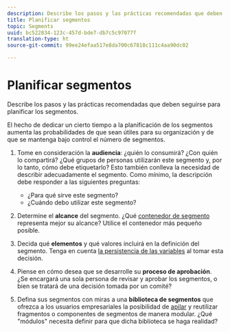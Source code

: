 ```yaml
---
description: Describe los pasos y las prácticas recomendadas que deben seguirse para planificar los segmentos.
title: Planificar segmentos
topic: Segments
uuid: bc522834-123c-457d-bde7-db7c5c97077f
translation-type: ht
source-git-commit: 99ee24efaa517e8da700c67818c111c4aa90dc02

---
```



# Planificar segmentos

Describe los pasos y las prácticas recomendadas que deben seguirse para planificar los segmentos.

El hecho de dedicar un cierto tiempo a la planificación de los segmentos aumenta las probabilidades de que sean útiles para su organización y de que se mantenga bajo control el número de segmentos.

1. Tome en consideración la **audiencia**: ¿quién lo consumirá? ¿Con quién lo compartirá? ¿Qué grupos de personas utilizarán este segmento y, por lo tanto, cómo debe etiquetarlo? Esto también conlleva la necesidad de describir adecuadamente el segmento. Como mínimo, la descripción debe responder a las siguientes preguntas:

   * ¿Para qué sirve este segmento?
   * ¿Cuándo debo utilizar este segmento?

1. Determine el **alcance** del segmento. ¿Qué [contenedor de segmento](/help/components/c-segmentation/seg-overview.md) representa mejor su alcance? Utilice el contenedor más pequeño posible.

1. Decida qué **elementos** y qué valores incluirá en la definición del segmento. Tenga en cuenta [la persistencia de las variables](/help/components/c-segmentation/seg-overview.md) al tomar esta decisión.

1. Piense en cómo desea que se desarrolle su **proceso de aprobación**. ¿Se encargará una sola persona de revisar y aprobar los segmentos, o bien se tratará de una decisión tomada por un comité?
1. Defina sus segmentos con miras a una **biblioteca de segmentos** que ofrezca a los usuarios empresariales la posibilidad de [apilar](/help/components/c-segmentation/c-segmentation-workflow/seg-build.md) y reutilizar fragmentos o componentes de segmentos de manera modular. ¿Qué &quot;módulos&quot; necesita definir para que dicha biblioteca se haga realidad?

